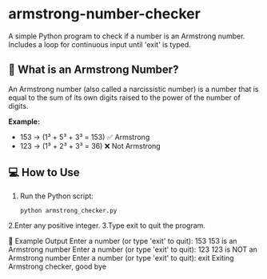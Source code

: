 # armstrong-number-checker
A simple Python program to check if a number is an Armstrong number. Includes a loop for continuous input until 'exit' is typed.

## 📌 What is an Armstrong Number?  
An Armstrong number (also called a narcissistic number) is a number that is equal to the sum of its own digits raised to the power of the number of digits.  

**Example:**  
- 153 → (1³ + 5³ + 3³ = 153) ✅ Armstrong  
- 123 → (1³ + 2³ + 3³ = 36) ❌ Not Armstrong  

## 💻 How to Use  
1. Run the Python script:  
   ```bash
   python armstrong_checker.py
2.Enter any positive integer.
3.Type exit to quit the program.  

📝 Example Output
Enter a number (or type 'exit' to quit): 153
153 is an Armstrong number
Enter a number (or type 'exit' to quit): 123
123 is NOT an Armstrong number
Enter a number (or type 'exit' to quit): exit
Exiting Armstrong checker, good bye

